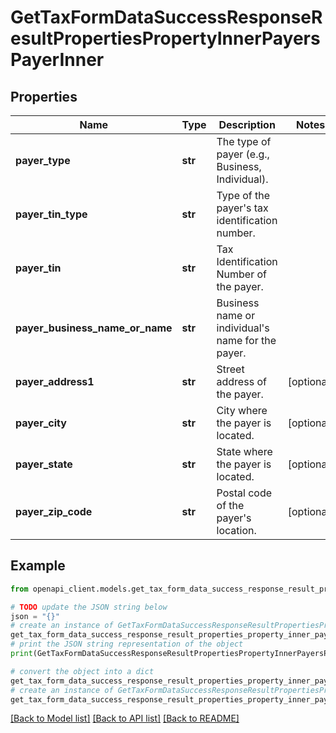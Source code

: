 # GetTaxFormDataSuccessResponseResultPropertiesPropertyInnerPayersPayerInner


## Properties

Name | Type | Description | Notes
------------ | ------------- | ------------- | -------------
**payer_type** | **str** | The type of payer (e.g., Business, Individual). | 
**payer_tin_type** | **str** | Type of the payer&#39;s tax identification number. | 
**payer_tin** | **str** | Tax Identification Number of the payer. | 
**payer_business_name_or_name** | **str** | Business name or individual&#39;s name for the payer. | 
**payer_address1** | **str** | Street address of the payer. | [optional] 
**payer_city** | **str** | City where the payer is located. | [optional] 
**payer_state** | **str** | State where the payer is located. | [optional] 
**payer_zip_code** | **str** | Postal code of the payer&#39;s location. | [optional] 

## Example

```python
from openapi_client.models.get_tax_form_data_success_response_result_properties_property_inner_payers_payer_inner import GetTaxFormDataSuccessResponseResultPropertiesPropertyInnerPayersPayerInner

# TODO update the JSON string below
json = "{}"
# create an instance of GetTaxFormDataSuccessResponseResultPropertiesPropertyInnerPayersPayerInner from a JSON string
get_tax_form_data_success_response_result_properties_property_inner_payers_payer_inner_instance = GetTaxFormDataSuccessResponseResultPropertiesPropertyInnerPayersPayerInner.from_json(json)
# print the JSON string representation of the object
print(GetTaxFormDataSuccessResponseResultPropertiesPropertyInnerPayersPayerInner.to_json())

# convert the object into a dict
get_tax_form_data_success_response_result_properties_property_inner_payers_payer_inner_dict = get_tax_form_data_success_response_result_properties_property_inner_payers_payer_inner_instance.to_dict()
# create an instance of GetTaxFormDataSuccessResponseResultPropertiesPropertyInnerPayersPayerInner from a dict
get_tax_form_data_success_response_result_properties_property_inner_payers_payer_inner_from_dict = GetTaxFormDataSuccessResponseResultPropertiesPropertyInnerPayersPayerInner.from_dict(get_tax_form_data_success_response_result_properties_property_inner_payers_payer_inner_dict)
```
[[Back to Model list]](../README.md#documentation-for-models) [[Back to API list]](../README.md#documentation-for-api-endpoints) [[Back to README]](../README.md)


